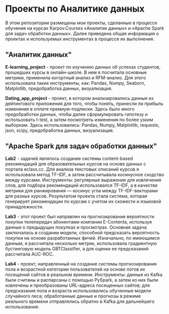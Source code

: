 # Проекты по Аналитике данных
В этом репозитории размещены мои проекты, сделанные в процессе обучения на курсах Karpov.Courses «Аналитик данных» и «Apache Spark для задач обработки данных». Далее приведена общая информация о проектах и используемых инструментах в процессе их выполнения.

## "Аналитик данных"
**E-learning_project** - проект по изучению данных об успехах студентов, прошедших курсы в онлайн-школе. В нем я посчитала основные метрики, применила когортный анализ и RFM-анализ. Для этого использовала такие инструменты, как: Pandas, Numpy, Seaborn, Matplotlib, предобработка данных, визуализация. 

**Dating_app_project** - проект, в котором анализировались данные из дейтингового приложения для того, чтобы понять, принесли ли прибыль изменения в оплате премиум-подписки. Здесь было много предобработки данных, чтобы далее сформулировать гипотезу и использовать t-test, а затем посмотреть изменения по более узким выборкам. Здесь использовались: Pandas, Numpy, Matplotlib, requests, json, scipy, предобработка данных, визуализация.

## "Apache Spark для задач обработки данных"
**Lab2** - задачей являлось создание системы content-based рекомендаций для образовательных курсов на основе данных с портала eclass.cc. Для анализа текстовых описаний курсов я использовала метод TF-IDF, а затем рассчитывала косинусное сходство между курсами. Инструменты: регулярные выражения для извлечения слов, для подбора рекомендаций использовался TF-IDF, а в качестве метрики для ранжирования — косинус угла между TF-IDF-векторами для разных курсов. Результатом проекта стала система, которая генерирует рекомендации по курсам с учетом их схожести и языковой принадлежности.

**Lab3** - этот проект был направлен на прогнозирование вероятности покупки телепередач абонентами компании E-Contenta, используя данные о предыдущих покупках и просмотрах. Основная задача заключалась в создании модели, способной предсказать вероятность покупки на основе разработанных фичей. Изначально, по имеющимся данным, я рассчитала несколько метрик, использовала градиентную бустинговую модель GBTClassifier, а для оценки ее предсказаний рассчитала AUC-ROC.

**Lab4** - проект, направленный на создание системы прогнозирования пола и возрастной категории пользователей на основе логов их посещений сайтов в реальном времени. Инструменты: данные из Kafka были считаны и распарсаны с помощью PySpark, а затем из них были извлечены и преобразованы URL-адреса посещенных сайтов; для предсказания пола и возраста использовались обученные модели случайного леса; обработанные данные и прогнозы в режиме реального времени отправлялись обратно в Kafka для дальнейшего использования.

